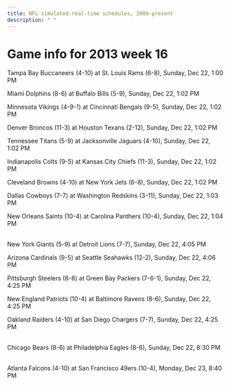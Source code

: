 ```yaml
---
title: NFL simulated-real-time schedules, 2009-present
description: " "
---
```


# Game info for 2013 week 16

Tampa Bay Buccaneers (4-10) at St. Louis Rams (6-8), Sunday, Dec 22, 1:00 PM

Miami Dolphins (8-6) at Buffalo Bills (5-9), Sunday, Dec 22, 1:02 PM

Minnesota Vikings (4-9-1) at Cincinnati Bengals (9-5), Sunday, Dec 22, 1:02 PM

Denver Broncos (11-3) at Houston Texans (2-12), Sunday, Dec 22, 1:02 PM

Tennessee Titans (5-9) at Jacksonville Jaguars (4-10), Sunday, Dec 22, 1:02 PM

Indianapolis Colts (9-5) at Kansas City Chiefs (11-3), Sunday, Dec 22, 1:02 PM

Cleveland Browns (4-10) at New York Jets (6-8), Sunday, Dec 22, 1:02 PM

Dallas Cowboys (7-7) at Washington Redskins (3-11), Sunday, Dec 22, 1:03 PM

New Orleans Saints (10-4) at Carolina Panthers (10-4), Sunday, Dec 22, 1:04 PM

<br/>New York Giants (5-9) at Detroit Lions (7-7), Sunday, Dec 22, 4:05 PM

Arizona Cardinals (9-5) at Seattle Seahawks (12-2), Sunday, Dec 22, 4:06 PM

Pittsburgh Steelers (6-8) at Green Bay Packers (7-6-1), Sunday, Dec 22, 4:25 PM

New England Patriots (10-4) at Baltimore Ravens (8-6), Sunday, Dec 22, 4:25 PM

Oakland Raiders (4-10) at San Diego Chargers (7-7), Sunday, Dec 22, 4:25 PM

<br/>Chicago Bears (8-6) at Philadelphia Eagles (8-6), Sunday, Dec 22, 8:30 PM

<br/>Atlanta Falcons (4-10) at San Francisco 49ers (10-4), Monday, Dec 23, 8:40 PM

